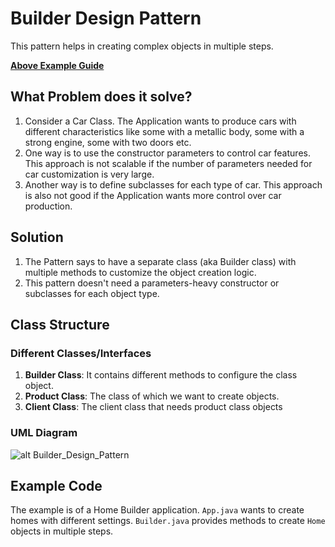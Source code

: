 # Builder Design Pattern
This pattern helps in creating complex objects in multiple steps.

[**Above Example Guide**](#example-code)

## What Problem does it solve?
1. Consider a Car Class. The Application wants to produce cars with different characteristics like some with a metallic body, some with a strong engine, some with two doors etc.
2. One way is to use the constructor parameters to control car features. This approach is not scalable if the number of parameters needed for car customization is very large.
3. Another way is to define subclasses for each type of car. This approach is also not good if the Application wants more control over car production.

## Solution
1. The Pattern says to have a separate class (aka Builder class) with multiple methods to customize the object creation logic.
2. This pattern doesn't need a parameters-heavy constructor or subclasses for each object type.

## Class Structure

### Different Classes/Interfaces
1. **Builder Class**: It contains different methods to configure the class object.
2. **Product Class**: The class of which we want to create objects.
3. **Client Class**: The client class that needs product class objects

### UML Diagram
![alt Builder_Design_Pattern](<Screenshot 2024-04-26 at 10.11.01 PM.png>)

## Example Code
The example is of a Home Builder application. `App.java` wants to create homes with different settings.
`Builder.java` provides methods to create `Home` objects in multiple steps.